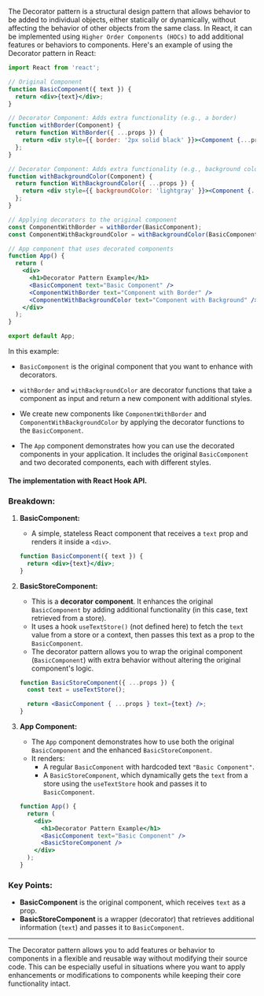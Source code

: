 The Decorator pattern is a structural design pattern that allows behavior to be added to individual objects, either statically or dynamically, without affecting the behavior of other objects from the same class. In React, it can be implemented using `Higher Order Components (HOCs)` to add additional features or behaviors to components. Here's an example of using the Decorator pattern in React:

```jsx
import React from 'react';

// Original Component
function BasicComponent({ text }) {
  return <div>{text}</div>;
}

// Decorator Component: Adds extra functionality (e.g., a border)
function withBorder(Component) {
  return function WithBorder({ ...props }) {
    return <div style={{ border: '2px solid black' }}><Component {...props} /></div>;
  };
}

// Decorator Component: Adds extra functionality (e.g., background color)
function withBackgroundColor(Component) {
  return function WithBackgroundColor({ ...props }) {
    return <div style={{ backgroundColor: 'lightgray' }}><Component {...props} /></div>;
  };
}

// Applying decorators to the original component
const ComponentWithBorder = withBorder(BasicComponent);
const ComponentWithBackgroundColor = withBackgroundColor(BasicComponent);

// App component that uses decorated components
function App() {
  return (
    <div>
      <h1>Decorator Pattern Example</h1>
      <BasicComponent text="Basic Component" />
      <ComponentWithBorder text="Component with Border" />
      <ComponentWithBackgroundColor text="Component with Background" />
    </div>
  );
}

export default App;
```

In this example:

- `BasicComponent` is the original component that you want to enhance with decorators.

- `withBorder` and `withBackgroundColor` are decorator functions that take a component as input and return a new component with additional styles.

- We create new components like `ComponentWithBorder` and `ComponentWithBackgroundColor` by applying the decorator functions to the `BasicComponent`.

- The `App` component demonstrates how you can use the decorated components in your application. It includes the original `BasicComponent` and two decorated components, each with different styles.

#### The implementation with React Hook API.

### Breakdown:

1. **BasicComponent:**
   - A simple, stateless React component that receives a `text` prop and renders it inside a `<div>`.
   ```jsx
   function BasicComponent({ text }) {
     return <div>{text}</div>;
   }
   ```

2. **BasicStoreComponent:**
   - This is a **decorator component**. It enhances the original `BasicComponent` by adding additional functionality (in this case, text retrieved from a store).
   - It uses a hook `useTextStore()` (not defined here) to fetch the `text` value from a store or a context, then passes this text as a prop to the `BasicComponent`.
   - The decorator pattern allows you to wrap the original component (`BasicComponent`) with extra behavior without altering the original component's logic.
   ```jsx
   function BasicStoreComponent({ ...props }) {
     const text = useTextStore();

     return <BasicComponent { ...props } text={text} />;
   }
   ```

3. **App Component:**
   - The `App` component demonstrates how to use both the original `BasicComponent` and the enhanced `BasicStoreComponent`.
   - It renders:
     - A regular `BasicComponent` with hardcoded text `"Basic Component"`.
     - A `BasicStoreComponent`, which dynamically gets the `text` from a store using the `useTextStore` hook and passes it to `BasicComponent`.
   ```jsx
   function App() {
     return (
       <div>
         <h1>Decorator Pattern Example</h1>
         <BasicComponent text="Basic Component" />
         <BasicStoreComponent />
       </div>
     );
   }
   ```

### Key Points:
- **BasicComponent** is the original component, which receives `text` as a prop.
- **BasicStoreComponent** is a wrapper (decorator) that retrieves additional information (`text`) and passes it to `BasicComponent`.

---

The Decorator pattern allows you to add features or behavior to components in a flexible and reusable way without modifying their source code. This can be especially useful in situations where you want to apply enhancements or modifications to components while keeping their core functionality intact.